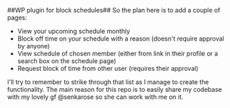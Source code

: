 ##WP plugin for block schedules##
So the plan here is to add a couple of pages:
  * View your upcoming schedule monthly
  * Block off time on your schedule with a reason (doesn't require approval by anyone)
  * View schedule of chosen member (either from link in their profile or a search box on the schedule page)
  * Request block of time from other user (requires their approval)

I'll try to remember to strike through that list as I manage to create the functionality. The main reason for this repo is to easily share my codebase with my lovely gf @senkarose so she can work with me on it.
